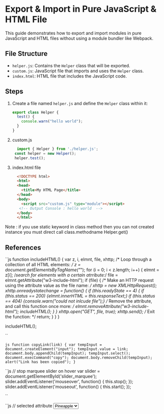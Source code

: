 # Export & Import in Pure JavaScript & HTML File

This guide demonstrates how to export and import modules in pure JavaScript and HTML files without using a module bundler like Webpack.

## File Structure
- `helper.js`: Contains the `Helper` class that will be exported.
- `custom.js`: JavaScript file that imports and uses the `Helper` class.
- `index.html`: HTML file that includes the JavaScript code.

## Steps
1. Create a file named `helper.js` and define the `Helper` class within it:
   ```javascript
   export class Helper {
     test() {
       console.warn("hello world");
     }
   }
   ```
2. custom.js
   ```javascript
     import { Helper } from './helper.js';
    const helper = new Helper();
    helper.test();
   ```
4. index.html file
     ```html
       <!DOCTYPE html>
       <html>
       <head>
         <title>My HTML Page</title>
       </head>
       <body>
         <script src="custom.js" type="module"></script>
        <!-- Output Console : hello world  -->
       </body>
       </html>
     ```
Note : if you use static keyword in class method then you can not created instance you must direct call class.methodname Helper.get()



## References
``js
    function includeHTML() {
  var z, i, elmnt, file, xhttp;
  /* Loop through a collection of all HTML elements: */
  z = document.getElementsByTagName("*");
  for (i = 0; i < z.length; i++) {
    elmnt = z[i];
    /*search for elements with a certain atrribute:*/
    file = elmnt.getAttribute("w3-include-html");
    if (file) {
      /* Make an HTTP request using the attribute value as the file name: */
      xhttp = new XMLHttpRequest();
      xhttp.onreadystatechange = function() {
        if (this.readyState == 4) {
          if (this.status == 200) {elmnt.innerHTML = this.responseText;}
          if (this.status == 404) {console.warn("could not inlcude file");}
            /* Remove the attribute, and call this function once more: */
          elmnt.removeAttribute("w3-include-html");
          includeHTML();
        }
      }
      xhttp.open("GET", file, true);
      xhttp.send();
      /* Exit the function: */
      return;
    }
  }
}

includeHTML();
        <div w3-include-html="include/c1.html"></div>
``

``js
function copyLink(link) {
        var tempInput = document.createElement("input");
        tempInput.value = link;
        document.body.appendChild(tempInput);
        tempInput.select();
        document.execCommand("copy");
        document.body.removeChild(tempInput);
        alert("Link has been copied");
    }
``

``js
// stop marquee slider on hover
  var slider = document.getElementById('slider_marquee');
    slider.addEventListener('mouseover', function() {
      this.stop();
    });
    slider.addEventListener('mouseout', function() {
      this.start();
    });

``

``js
// selected attribute
  <select>
    <option id="apple">Apple</option>
    <option id="orange">Orange</option>
    <option id="pineapple" selected>Pineapple</option> // Pre-selected
    <option id="banana">Banana</option>
  </select>
<script>
function myFunction() {
  document.getElementById("orange").selected = "true";
}
``


## time countdown function
``javascript
function formatTime(minutes, seconds) {
    return minutes.toString().padStart(2, '0') + ':' + seconds.toString().padStart(2, '0');
}

function updateCountdown(seconds) {
    const targetTime = new Date();
    targetTime.setSeconds(targetTime.getSeconds() + seconds); 
    
    function calculateRemainingTime() {
        const currentTime = new Date();
        const timeDifference = targetTime - currentTime;

        if (timeDifference > 0) {
            const minutes = Math.floor((timeDifference % (1000 * 60 * 60)) / (1000 * 60));
            const seconds = Math.floor((timeDifference % (1000 * 60)) / 1000);
            document.getElementById('countdown').innerText = formatTime(minutes, seconds);
            setTimeout(calculateRemainingTime, 1000);
        } else {
            document.getElementById('countdown').innerText = "00:00";
        }
    }

    // Initial calculation
    calculateRemainingTime();
}

// Set up the initial countdown
updateCountdown(140);
```

